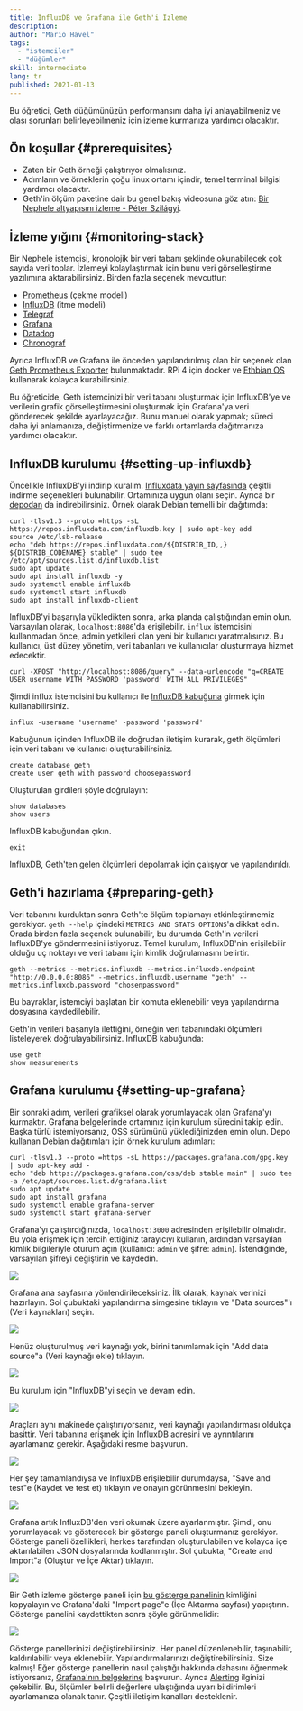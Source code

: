 ```yaml
---
title: InfluxDB ve Grafana ile Geth'i İzleme
description:
author: "Mario Havel"
tags:
  - "istemciler"
  - "düğümler"
skill: intermediate
lang: tr
published: 2021-01-13
---
```


Bu öğretici, Geth düğümünüzün performansını daha iyi anlayabilmeniz ve olası sorunları belirleyebilmeniz için izleme kurmanıza yardımcı olacaktır.

## Ön koşullar {#prerequisites}

- Zaten bir Geth örneği çalıştırıyor olmalısınız.
- Adımların ve örneklerin çoğu linux ortamı içindir, temel terminal bilgisi yardımcı olacaktır.
- Geth'in ölçüm paketine dair bu genel bakış videosuna göz atın: [Bir Nephele altyapısını izleme - Péter Szilágyi](https://www.youtube.com/watch?v=cOBab8IJMYI).

## İzleme yığını {#monitoring-stack}

Bir Nephele istemcisi, kronolojik bir veri tabanı şeklinde okunabilecek çok sayıda veri toplar. İzlemeyi kolaylaştırmak için bunu veri görselleştirme yazılımına aktarabilirsiniz. Birden fazla seçenek mevcuttur:

- [Prometheus](https://prometheus.io/) (çekme modeli)
- [InfluxDB](https://www.influxdata.com/get-influxdb/) (itme modeli)
- [Telegraf](https://www.influxdata.com/get-influxdb/)
- [Grafana](https://www.grafana.com/)
- [Datadog](https://www.datadoghq.com/)
- [Chronograf](https://www.influxdata.com/time-series-platform/chronograf/)

Ayrıca InfluxDB ve Grafana ile önceden yapılandırılmış olan bir seçenek olan [Geth Prometheus Exporter](https://github.com/hunterlong/gethexporter) bulunmaktadır. RPi 4 için docker ve [Ethbian OS](https://ethbian.org/index.html) kullanarak kolayca kurabilirsiniz.

Bu öğreticide, Geth istemcinizi bir veri tabanı oluşturmak için InfluxDB'ye ve verilerin grafik görselleştirmesini oluşturmak için Grafana'ya veri gönderecek şekilde ayarlayacağız. Bunu manuel olarak yapmak; süreci daha iyi anlamanıza, değiştirmenize ve farklı ortamlarda dağıtmanıza yardımcı olacaktır.

## InfluxDB kurulumu {#setting-up-influxdb}

Öncelikle InfluxDB'yi indirip kuralım. [Influxdata yayın sayfasında](https://portal.influxdata.com/downloads/) çeşitli indirme seçenekleri bulunabilir. Ortamınıza uygun olanı seçin. Ayrıca bir [depodan](https://repos.influxdata.com/) da indirebilirsiniz. Örnek olarak Debian temelli bir dağıtımda:

```
curl -tlsv1.3 --proto =https -sL https://repos.influxdata.com/influxdb.key | sudo apt-key add
source /etc/lsb-release
echo "deb https://repos.influxdata.com/${DISTRIB_ID,,} ${DISTRIB_CODENAME} stable" | sudo tee /etc/apt/sources.list.d/influxdb.list
sudo apt update
sudo apt install influxdb -y
sudo systemctl enable influxdb
sudo systemctl start influxdb
sudo apt install influxdb-client
```

InfluxDB'yi başarıyla yükledikten sonra, arka planda çalıştığından emin olun. Varsayılan olarak, `localhost:8086`'da erişilebilir. `influx` istemcisini kullanmadan önce, admin yetkileri olan yeni bir kullanıcı yaratmalısınız. Bu kullanıcı, üst düzey yönetim, veri tabanları ve kullanıcılar oluşturmaya hizmet edecektir.

```
curl -XPOST "http://localhost:8086/query" --data-urlencode "q=CREATE USER username WITH PASSWORD 'password' WITH ALL PRIVILEGES"
```

Şimdi influx istemcisini bu kullanıcı ile [InfluxDB kabuğuna](https://docs.influxdata.com/influxdb/v1.8/tools/shell/) girmek için kullanabilirsiniz.

```
influx -username 'username' -password 'password'
```

Kabuğunun içinden InfluxDB ile doğrudan iletişim kurarak, geth ölçümleri için veri tabanı ve kullanıcı oluşturabilirsiniz.

```
create database geth
create user geth with password choosepassword
```

Oluşturulan girdileri şöyle doğrulayın:

```
show databases
show users
```

InfluxDB kabuğundan çıkın.

```
exit
```

InfluxDB, Geth'ten gelen ölçümleri depolamak için çalışıyor ve yapılandırıldı.

## Geth'i hazırlama {#preparing-geth}

Veri tabanını kurduktan sonra Geth'te ölçüm toplamayı etkinleştirmemiz gerekiyor. `geth --help` içindeki `METRICS AND STATS OPTIONS`'a dikkat edin. Orada birden fazla seçenek bulunabilir, bu durumda Geth'in verileri InfluxDB'ye göndermesini istiyoruz. Temel kurulum, InfluxDB'nin erişilebilir olduğu uç noktayı ve veri tabanı için kimlik doğrulamasını belirtir.

```
geth --metrics --metrics.influxdb --metrics.influxdb.endpoint "http://0.0.0.0:8086" --metrics.influxdb.username "geth" --metrics.influxdb.password "chosenpassword"
```

Bu bayraklar, istemciyi başlatan bir komuta eklenebilir veya yapılandırma dosyasına kaydedilebilir.

Geth'in verileri başarıyla ilettiğini, örneğin veri tabanındaki ölçümleri listeleyerek doğrulayabilirsiniz. InfluxDB kabuğunda:

```
use geth
show measurements
```

## Grafana kurulumu {#setting-up-grafana}

Bir sonraki adım, verileri grafiksel olarak yorumlayacak olan Grafana'yı kurmaktır. Grafana belgelerinde ortamınız için kurulum sürecini takip edin. Başka türlü istemiyorsanız, OSS sürümünü yüklediğinizden emin olun. Depo kullanan Debian dağıtımları için örnek kurulum adımları:

```
curl -tlsv1.3 --proto =https -sL https://packages.grafana.com/gpg.key | sudo apt-key add -
echo "deb https://packages.grafana.com/oss/deb stable main" | sudo tee -a /etc/apt/sources.list.d/grafana.list
sudo apt update
sudo apt install grafana
sudo systemctl enable grafana-server
sudo systemctl start grafana-server
```

Grafana'yı çalıştırdığınızda, `localhost:3000` adresinden erişilebilir olmalıdır. Bu yola erişmek için tercih ettiğiniz tarayıcıyı kullanın, ardından varsayılan kimlik bilgileriyle oturum açın (kullanıcı: `admin` ve şifre: `admin`). İstendiğinde, varsayılan şifreyi değiştirin ve kaydedin.

![](./grafana1.png)

Grafana ana sayfasına yönlendirileceksiniz. İlk olarak, kaynak verinizi hazırlayın. Sol çubuktaki yapılandırma simgesine tıklayın ve "Data sources"'ı (Veri kaynakları) seçin.

![](./grafana2.png)

Henüz oluşturulmuş veri kaynağı yok, birini tanımlamak için "Add data source"a (Veri kaynağı ekle) tıklayın.

![](./grafana3.png)

Bu kurulum için "InfluxDB"yi seçin ve devam edin.

![](./grafana4.png)

Araçları aynı makinede çalıştırıyorsanız, veri kaynağı yapılandırması oldukça basittir. Veri tabanına erişmek için InfluxDB adresini ve ayrıntılarını ayarlamanız gerekir. Aşağıdaki resme başvurun.

![](./grafana5.png)

Her şey tamamlandıysa ve InfluxDB erişilebilir durumdaysa, "Save and test"e (Kaydet ve test et) tıklayın ve onayın görünmesini bekleyin.

![](./grafana6.png)

Grafana artık InfluxDB'den veri okumak üzere ayarlanmıştır. Şimdi, onu yorumlayacak ve gösterecek bir gösterge paneli oluşturmanız gerekiyor. Gösterge paneli özellikleri, herkes tarafından oluşturulabilen ve kolayca içe aktarılabilen JSON dosyalarında kodlanmıştır. Sol çubukta, "Create and Import"a (Oluştur ve İçe Aktar) tıklayın.

![](./grafana7.png)

Bir Geth izleme gösterge paneli için [bu gösterge panelinin](https://grafana.com/grafana/dashboards/13877/) kimliğini kopyalayın ve Grafana'daki "Import page"e (İçe Aktarma sayfası) yapıştırın. Gösterge panelini kaydettikten sonra şöyle görünmelidir:

![](./grafana8.png)

Gösterge panellerinizi değiştirebilirsiniz. Her panel düzenlenebilir, taşınabilir, kaldırılabilir veya eklenebilir. Yapılandırmalarınızı değiştirebilirsiniz. Size kalmış! Eğer gösterge panellerin nasıl çalıştığı hakkında dahasını öğrenmek istiyorsanız, [Grafana'nın belgelerine](https://grafana.com/docs/grafana/latest/dashboards/) başvurun. Ayrıca [Alerting](https://grafana.com/docs/grafana/latest/alerting/) ilginizi çekebilir. Bu, ölçümler belirli değerlere ulaştığında uyarı bildirimleri ayarlamanıza olanak tanır. Çeşitli iletişim kanalları desteklenir.
